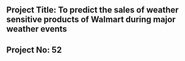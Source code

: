 ## Project Title: To predict the sales of weather sensitive products of Walmart during major weather events

## Project No: 52



